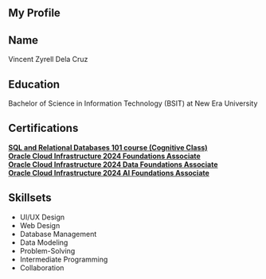 ## My Profile
## Name
Vincent Zyrell Dela Cruz
## Education
Bachelor of Science in Information Technology (BSIT) at New Era University
## Certifications
<strong><a href="https://courses.cognitiveclass.ai/certificates/a6d46e979d324b75a1b24586b1a4589c#">SQL and Relational Databases 101 course (Cognitive Class)</a></strong><br>
<strong><a href="https://catalog-education.oracle.com/ords/certview/sharebadge?id=F1A130E8C90FAB2D3B29A93D328E32D9383C32F39D1C9B55143A1E17EBC404F6&fbclid=IwY2xjawG-x2pleHRuA2FlbQIxMQABHS2z3dqoW4rIhCcvKcy8gmrA04LnQmAUZv5GLd0afD3K8A3_G87tr-1IMQ_aem_gHArRLjMNzKr3VI9Jsp1Kw">Oracle Cloud Infrastructure 2024 Foundations Associate</a></strong><br>
<strong><a href="https://catalog-education.oracle.com/ords/certview/sharebadge?id=F1A130E8C90FAB2D3B29A93D328E32D935A386C7153BE606C614C29CBF211117&fbclid=IwY2xjawHGpYhleHRuA2FlbQIxMQABHYm3Ac4Y_llt4MSKmF0k7uiDyVxJqlH5KVMKsGVQYYyCKB-Ux2sMxXd1Tw_aem_1MhzN_7T93VF7UqRV66TWw">Oracle Cloud Infrastructure 2024 Data Foundations Associate</a></strong><br>
<strong><a href="https://catalog-education.oracle.com/ords/certview/sharebadge?id=3FCCA5D1033559BFE62E2E3703B8A68C7E6CBEAFEB7C70B0DD1CEF4A97ECE04B&fbclid=IwY2xjawHGpPNleHRuA2FlbQIxMQABHXmu5XaXOY3BgW2UtwzZiPINwPy-XtpS7ov_5N7oWCPlcbbmwol_vueWqQ_aem_-ML9-e4DFsQIvXIJsykERA">Oracle Cloud Infrastructure 2024 AI Foundations Associate</a></strong><br>
## Skillsets
<ul>
  <li>UI/UX Design</li>
  <li>Web Design</li>
  <li>Database Management</li>
  <li>Data Modeling</li>
  <li>Problem-Solving</li>
  <li>Intermediate Programming</li>
  <li>Collaboration</li>
</ul>
